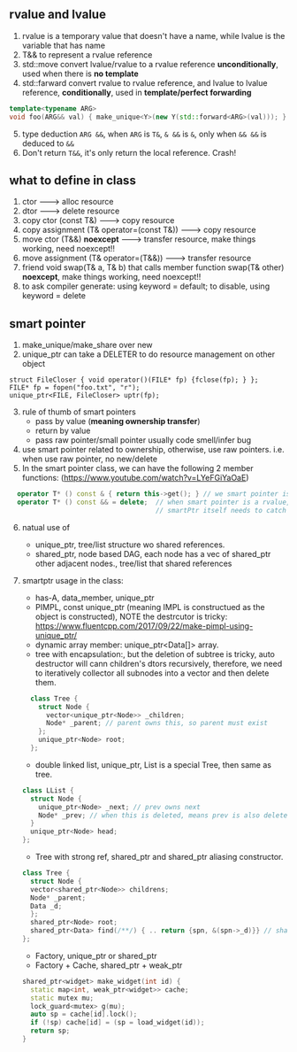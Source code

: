 ## rvalue and lvalue
1. rvalue is a temporary value that doesn't have a name, while lvalue is the variable that has name
2. T&& to represent a rvalue reference
3. std::move convert lvalue/rvalue to a rvalue reference **unconditionally**, used when there is **no template**
4. std::farward convert rvalue to rvalue reference, and lvalue to lvalue reference, 
   **conditionally**, used in **template/perfect forwarding**

```c++
template<typename ARG>
void foo(ARG&& val) { make_unique<Y>(new Y(std::forward<ARG>(val))); }
```

5. type deduction `ARG &&`, when `ARG` is `T&`, `& &&` is `&`, only when `&& &&` is deduced to `&&`
6. Don't return `T&&`, it's only return the local reference. Crash! 

## what to define in class
1. ctor   ---> alloc resource
2. dtor   ---> delete resource
3. copy ctor (const T&)  ---> copy resource
4. copy assignment (T& operator=(const T&)) ---> copy resource 
5. move ctor (T&&) **noexcept**  ---> transfer resource, make things working, need noexcept!!
6. move assignment (T& operator=(T&&)) ---> transfer resource
7. friend void swap(T& a, T& b) that calls member function swap(T& other) **noexcept**, make things working, need noexcept!!
8. to ask compiler generate: using keyword = default; to disable, using keyword = delete

## smart pointer
1. make_unique/make_share over new
2. unique_ptr can take a DELETER to do resource management on other object
```
struct FileCloser { void operator()(FILE* fp) {fclose(fp); } };
FILE* fp = fopen("foo.txt", "r");
unique_ptr<FILE, FileCloser> uptr(fp);
```
3. rule of thumb of smart pointers
    + pass by value (**meaning ownership transfer**)
    + return by value
    + pass raw pointer/small pointer usually code smell/infer bug
4. use smart pointer related to ownership, otherwise, use raw pointers. i.e. when use raw pointer, no new/delete
5. In the smart pointer class, we can have the following 2 member functions:
    (https://www.youtube.com/watch?v=LYeFGiYaOaE)
```c++
  operator T* () const & { return this->get(); } // we smart pointer is a lvalue, get the raw pointer whenever needs
  operator T* () const && = delete;  // when smart pointer is a rvalue, we shouldn't convert to raw pointer, 
                                     // smartPtr itself needs to catch it
```
6. natual use of
    + unique_ptr, tree/list structure wo shared references. 
    + shared_ptr, node based DAG, each node has a vec of shared_ptr other adjacent nodes., tree/list that shared references
7. smartptr usage in the class:
    + has-A, data_member, unique_ptr
    + PIMPL, const unique_ptr (meaning IMPL is constructued as the object is constructed), NOTE the destrcutor is tricky: https://www.fluentcpp.com/2017/09/22/make-pimpl-using-unique_ptr/
    + dynamic array member: unique_ptr<Data[]> array.
    + tree with encapsulation:, but the deletion of subtree is tricky, auto destructor will cann children's dtors recursively, therefore, we need to iteratively collector all subnodes into a vector and then delete them.
    ```c++
      class Tree {
        struct Node {
          vector<unique_ptr<Node>> _children;
          Node* _parent; // parent owns this, so parent must exist
        };
        unique_ptr<Node> root;
      };
    ```
    
    + double linked list, unique_ptr, List is a special Tree, then same as tree.
    ```c++
    class LList {
      struct Node {
        unique_ptr<Node> _next; // prev owns next
        Node* _prev; // when this is deleted, means prev is also deleted, therefore, prev is always valid
      }
      unique_ptr<Node> head;
    };
    ```
    + Tree with strong ref, shared_ptr and shared_ptr aliasing constructor.
    ```c++
    class Tree {
      struct Node {
      vector<shared_ptr<Node>> childrens;
      Node* _parent;
      Data _d;
      };
      shared_ptr<Node> root;
      shared_ptr<Data> find(/**/) { .. return {spn, &(spn->_d)}} // shared_ptr aliasing constructor
    };
    
    ```
    + Factory, unique_ptr or shared_ptr
    + Factory + Cache, shared_ptr + weak_ptr
    ```c++
    shared_ptr<widget> make_widget(int id) {
      static map<int, weak_ptr<widget>> cache;
      static mutex mu;
      lock_guard<mutex> g(mu);
      auto sp = cache[id].lock();
      if (!sp) cache[id] = (sp = load_widget(id));
      return sp;
    }
    ```
    
    
